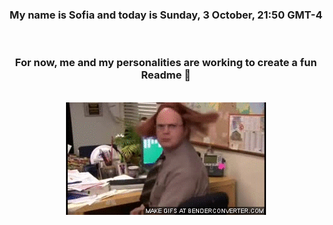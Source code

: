 


<div align="center">
<h3 >My name is Sofia and today is Sunday, 3 October, 21:50 GMT-4</h3><br>
<h3 >For now, me and my personalities are working to create a fun Readme 👋
</h3><br>
<img src='img/dwight.gif' alt='working...'/>
</div>

